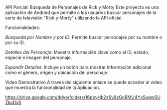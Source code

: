 API Parcial: Búsqueda de Personajes de Rick y Morty
Este proyecto es una aplicación de Android que permite a los usuarios buscar personajes de la serie de televisión "Rick y Morty" utilizando la API oficial.

Funcionalidades:

*Búsqueda por Nombre y por ID*: Permite buscar personajes por su nombre o por su ID.

*Detalles del Personaje*: Muestra información clave como el ID, estado, especie e imagen del personaje.

*Expandir Detalles*: Incluye un botón para mostrar información adicional como el género, origen y ubicación del personaje.


Video Demostrativo
A traves del siguiente enlace se puede acceder al video que muestra la funcionalidad de la Aplicacion.

https://drive.google.com/drive/folders/16pbyHb2z6v9zGcBMU4YxSugwSUZkoDxS
